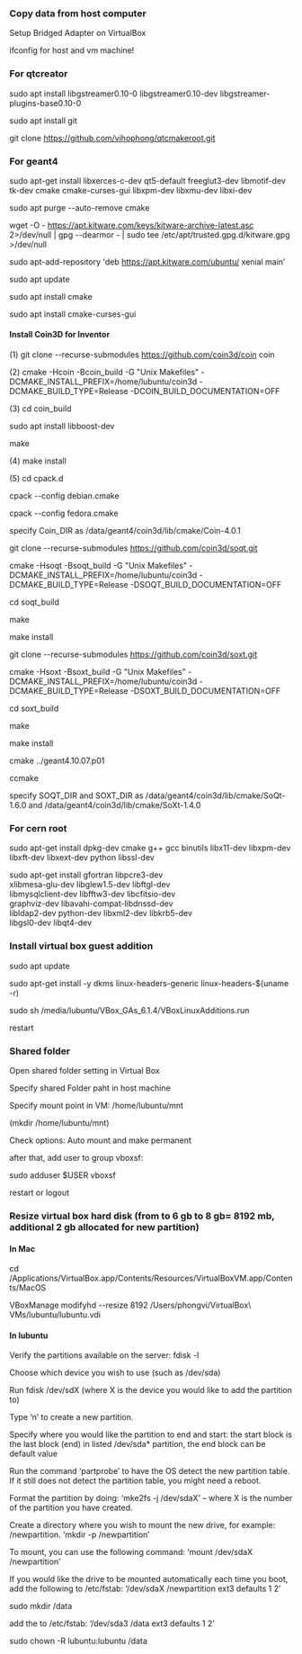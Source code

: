 ### Copy data from host computer

Setup Bridged Adapter on VirtualBox

ifconfig for host and vm machine!

### For qtcreator

sudo apt install libgstreamer0.10-0 libgstreamer0.10-dev libgstreamer-plugins-base0.10-0

sudo apt install git

git clone https://github.com/vihophong/qtcmakeroot.git

### For geant4

sudo apt-get install libxerces-c-dev qt5-default freeglut3-dev libmotif-dev tk-dev cmake cmake-curses-gui libxpm-dev libxmu-dev libxi-dev

sudo apt purge --auto-remove cmake

wget -O - https://apt.kitware.com/keys/kitware-archive-latest.asc 2>/dev/null | gpg --dearmor - | sudo tee /etc/apt/trusted.gpg.d/kitware.gpg >/dev/null

sudo apt-add-repository 'deb https://apt.kitware.com/ubuntu/ xenial main'

sudo apt update

sudo apt install cmake

sudo apt install cmake-curses-gui

#### Install Coin3D for Inventor 


(1) git clone --recurse-submodules https://github.com/coin3d/coin coin
 
(2) cmake -Hcoin -Bcoin_build -G "Unix Makefiles" -DCMAKE_INSTALL_PREFIX=/home/lubuntu/coin3d -DCMAKE_BUILD_TYPE=Release -DCOIN_BUILD_DOCUMENTATION=OFF

(3) cd coin_build

sudo apt install libboost-dev

make

(4) make install

(5) cd cpack.d

cpack --config debian.cmake

cpack --config fedora.cmake

specify Coin_DIR as /data/geant4/coin3d/lib/cmake/Coin-4.0.1

git clone --recurse-submodules https://github.com/coin3d/soqt.git

cmake -Hsoqt -Bsoqt_build -G "Unix Makefiles" -DCMAKE_INSTALL_PREFIX=/home/lubuntu/coin3d -DCMAKE_BUILD_TYPE=Release -DSOQT_BUILD_DOCUMENTATION=OFF

cd soqt_build

make

make install


git clone --recurse-submodules https://github.com/coin3d/soxt.git

cmake -Hsoxt -Bsoxt_build -G "Unix Makefiles" -DCMAKE_INSTALL_PREFIX=/home/lubuntu/coin3d -DCMAKE_BUILD_TYPE=Release -DSOXT_BUILD_DOCUMENTATION=OFF

cd soxt_build

make

make install


cmake ../geant4.10.07.p01

ccmake 

specify SOQT_DIR and SOXT_DIR as /data/geant4/coin3d/lib/cmake/SoQt-1.6.0 and /data/geant4/coin3d/lib/cmake/SoXt-1.4.0

### For cern root
sudo apt-get install dpkg-dev cmake g++ gcc binutils libx11-dev libxpm-dev \
libxft-dev libxext-dev python libssl-dev

sudo apt-get install gfortran libpcre3-dev \
xlibmesa-glu-dev libglew1.5-dev libftgl-dev \
libmysqlclient-dev libfftw3-dev libcfitsio-dev \
graphviz-dev libavahi-compat-libdnssd-dev \
libldap2-dev python-dev libxml2-dev libkrb5-dev \
libgsl0-dev libqt4-dev

### Install virtual box guest addition

sudo apt update

sudo apt-get install -y dkms linux-headers-generic linux-headers-$(uname -r)

sudo sh /media/lubuntu/VBox_GAs_6.1.4/VBoxLinuxAdditions.run

restart

### Shared folder

Open shared folder setting in Virtual Box

Specify shared Folder paht in host machine

Specify mount point in VM: /home/lubuntu/mnt
 
(mkdir /home/lubuntu/mnt)

Check options: Auto mount and make permanent

after that, add user to group vboxsf:

sudo adduser $USER vboxsf

restart or logout

### Resize virtual box hard disk (from to 6 gb  to 8 gb= 8192 mb, additional 2 gb allocated for new partition)

#### In Mac

cd /Applications/VirtualBox.app/Contents/Resources/VirtualBoxVM.app/Contents/MacOS

VBoxManage modifyhd --resize 8192 /Users/phongvi/VirtualBox\ VMs/lubuntu/lubuntu.vdi

#### In lubuntu

Verify the partitions available on the server: fdisk -l

Choose which device you wish to use (such as /dev/sda)

Run fdisk /dev/sdX (where X is the device you would like to add the partition to)

Type ‘n’ to create a new partition.

Specify where you would like the partition to end and start: the start block is the last block (end) in listed /dev/sda* partition, the end block can be default value

Run the command ‘partprobe’ to have the OS detect the new partition table.  If it still does not detect the partition table, you might need a reboot.

Format the partition by doing:  ‘mke2fs -j /dev/sdaX’ – where X is the number of the partition you have created.

Create a directory where you wish to mount the new drive, for example: /newpartition.  ‘mkdir -p /newpartition’

To mount, you can use the following command: ‘mount /dev/sdaX /newpartition’

If you would like the drive to be mounted automatically each time you boot, add the following to /etc/fstab: ‘/dev/sdaX /newpartition ext3 defaults 1 2’

sudo mkdir /data

add the to /etc/fstab: ‘/dev/sda3 /data ext3 defaults 1 2’

sudo chown -R lubuntu:lubuntu /data

